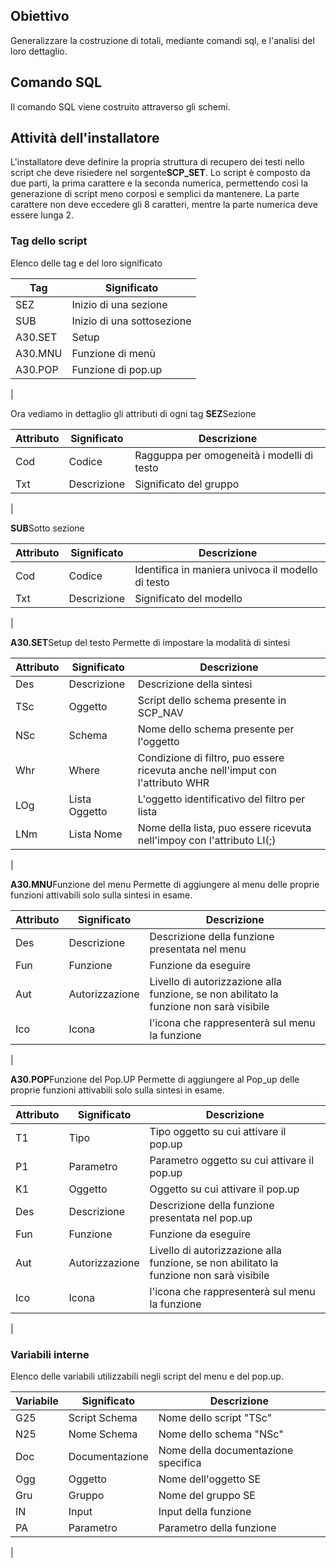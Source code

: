 ## Obiettivo
Generalizzare la costruzione di totali, mediante comandi sql, e l'analisi del loro dettaglio.

## Comando SQL
Il comando SQL viene costruito attraverso gli schemi.

## Attività dell'installatore
L'installatore deve definire la propria struttura di recupero dei testi nello script che deve risiedere nel sorgente**SCP_SET**.
Lo script è composto da due parti, la prima carattere e la seconda numerica, permettendo così la generazione di script meno corposi e semplici da mantenere.
La parte carattere non deve eccedere gli 8 caratteri, mentre la parte numerica deve essere lunga 2.

 ### Tag dello script
 Elenco delle tag e del loro significato
 
| Tag|Significato |
| ---|----|
| SEZ|Inizio di una sezione |
| SUB|Inizio di una sottosezione |
| A30.SET|Setup |
| A30.MNU|Funzione di menù |
| A30.POP|Funzione di pop.up |
|  


Ora vediamo in dettaglio gli attributi di ogni tag
**SEZ**Sezione

| Attributo|Significato|Descrizione |
| ---|----|----|
| Cod|Codice|Ragguppa per omogeneità i modelli di testo |
| Txt|Descrizione|Significato del gruppo |
| 


**SUB**Sotto sezione

| Attributo|Significato|Descrizione |
| ---|----|----|
| Cod|Codice|Identifica in maniera univoca il modello di testo |
| Txt|Descrizione|Significato del modello |
| 


**A30.SET**Setup del testo
Permette di impostare la modalità di sintesi

| Attributo|Significato|Descrizione |
| ---|----|----|
| Des|Descrizione|Descrizione della sintesi |
| TSc|Oggetto|Script dello schema presente in SCP_NAV |
| NSc|Schema|Nome dello schema presente per l'oggetto |
| Whr|Where|Condizione di filtro, puo essere ricevuta anche nell'imput con l'attributo WHR |
| LOg|Lista Oggetto|L'oggetto identificativo del filtro per lista |
| LNm|Lista Nome|Nome della lista, puo essere ricevuta nell'impoy con l'attributo LI(<og>;<Nome>) |
| 


 **A30.MNU**Funzione del menu
 Permette di aggiungere al menu delle proprie funzioni attivabili solo sulla sintesi in esame.
 
|  Attributo|Significato|Descrizione |
| ---|----|----|
|  Des|Descrizione|Descrizione della funzione presentata nel menu |
|  Fun|Funzione|Funzione da eseguire |
|  Aut|Autorizzazione|Livello di autorizzazione alla funzione, se non abilitato la funzione non  sarà visibile |
|  Ico|Icona|l'icona che rappresenterà sul menu la funzione |
|  


 **A30.POP**Funzione del Pop.UP
 Permette di aggiungere al Pop_up delle proprie funzioni attivabili solo sulla sintesi in esame.
 
|  Attributo|Significato|Descrizione |
| ---|----|----|
|  T1|Tipo|Tipo oggetto su cui attivare il pop.up |
|  P1|Parametro|Parametro oggetto su cui attivare il pop.up |
|  K1|Oggetto|Oggetto su cui attivare il pop.up |
|  Des|Descrizione|Descrizione della funzione presentata nel pop.up |
|  Fun|Funzione|Funzione da eseguire |
|  Aut|Autorizzazione|Livello di autorizzazione alla funzione, se non abilitato la funzione non  sarà visibile |
|  Ico|Icona|l'icona che rappresenterà sul menu la funzione |
|  


 ### Variabili interne
 Elenco delle variabili utilizzabili negli script del menu e del pop.up.

| Variabile|Significato|Descrizione |
| ---|----|----|
| G25|Script Schema|Nome dello script "TSc" |
| N25|Nome Schema|Nome dello schema "NSc" |
| Doc|Documentazione|Nome della documentazione specifica |
| Ogg|Oggetto|Nome dell'oggetto SE |
| Gru|Gruppo|Nome del gruppo SE |
| IN|Input|Input della funzione |
| PA|Parametro|Parametro della funzione |
| 


